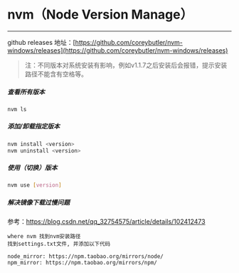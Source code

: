 # nvm（Node Version Manage）

---

github releases 地址：[https://github.com/coreybutler/nvm-windows/releases](https://github.com/coreybutler/nvm-windows/releases)

> 注：不同版本对系统安装有影响，例如v1.1.7之后安装后会报错，提示安装路径不能含有空格等。



##### 查看所有版本

```bash
nvm ls
```

##### 添加/卸载指定版本

```bash
nvm install <version>
nvm uninstall <version>
```

##### 使用（切换）版本

```bash
nvm use [version]
```

##### 解决镜像下载过慢问题

参考：https://blog.csdn.net/qq_32754575/article/details/102412473

```
where nvm 找到nvm安装路径
找到settings.txt文件, 并添加以下代码

node_mirror: https://npm.taobao.org/mirrors/node/
npm_mirror: https://npm.taobao.org/mirrors/npm/
```


